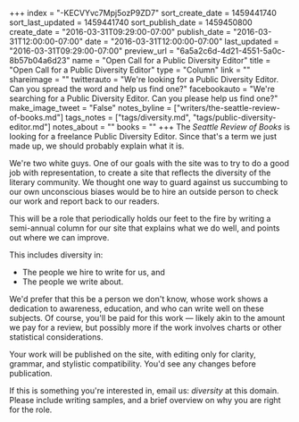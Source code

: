 +++
index = "-KECVYvc7Mpj5ozP9ZD7"
sort_create_date = 1459441740
sort_last_updated = 1459441740
sort_publish_date = 1459450800
create_date = "2016-03-31T09:29:00-07:00"
publish_date = "2016-03-31T12:00:00-07:00"
date = "2016-03-31T12:00:00-07:00"
last_updated = "2016-03-31T09:29:00-07:00"
preview_url = "6a5a2c6d-4d21-4551-5a0c-8b57b04a6d23"
name = "Open Call for a Public Diversity Editor"
title = "Open Call for a Public Diversity Editor"
type = "Column"
link = ""
shareimage = ""
twitterauto = "We're looking for a Public Diversity Editor. Can you spread the word and help us find one?"
facebookauto = "We're searching for a Public Diversity Editor. Can you please help us find one?"
make_image_tweet = "False"
notes_byline = ["writers/the-seattle-review-of-books.md"]
tags_notes = ["tags/diversity.md", "tags/public-diversity-editor.md"]
notes_about = ""
books = ""
+++
The _Seattle Review of Books_ is looking for a freelance Public Diversity Editor. Since that's a term we just made up, we should probably explain what it is. 

We're two white guys. One of our goals with the site was to try to do a good job with representation, to create a site that reflects the diversity of the literary community. We thought one way to guard against us succumbing to our own unconscious biases would be to hire an outside person to check our work and report back to our readers. 

This will be a role that periodically holds our feet to the fire by writing a semi-annual column for our site that explains what we do well, and points out where we can improve.

This includes diversity in:
* The people we hire to write for us, and
* The people we write about. 

We'd prefer that this be a person we don't know, whose work shows a dedication to awareness, education, and who can write well on these subjects. Of course, you'll be paid for this work — likely akin to the amount we pay for a review, but possibly more if the work involves charts or other statistical considerations.

Your work will be published on the site, with editing only for clarity, grammar, and stylistic compatibility. You'd see any changes before publication. 

If this is something you're interested in, email us: _diversity_ at this domain. Please include writing samples, and a brief overview on why you are right for the role.